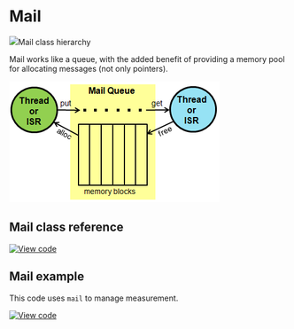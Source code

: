 # Mail

<span class="images">![](https://os.mbed.com/docs/v5.15/mbed-os-api-doxy/classrtos_1_1_mail.png)<span>Mail class hierarchy</span></span>

Mail works like a queue, with the added benefit of providing a memory pool for allocating messages (not only pointers).

<span class="images">![](../../images/mail_queue.png)</span>

## Mail class reference

[![View code](https://www.mbed.com/embed/?type=library)](https://os.mbed.com/docs/v5.15/mbed-os-api-doxy/classrtos_1_1_mail.html)

## Mail example

This code uses `mail` to manage measurement.

[![View code](https://www.mbed.com/embed/?url=https://os.mbed.com/teams/mbed_example/code/rtos_mail/)](https://os.mbed.com/teams/mbed_example/code/rtos_mail/file/9a5d61ef4113/main.cpp)
